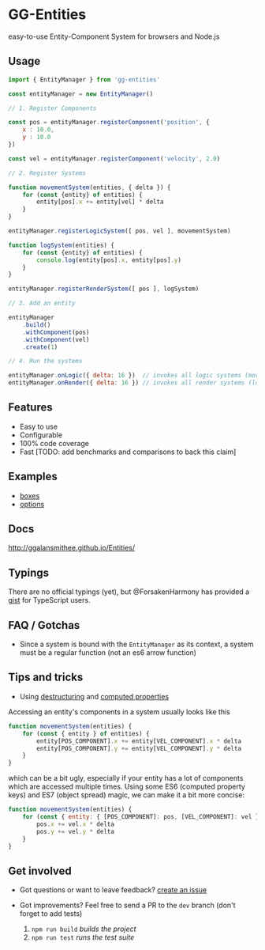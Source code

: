 # GG-Entities

easy-to-use Entity-Component System for browsers and Node.js

## Usage

```javascript
import { EntityManager } from 'gg-entities'

const entityManager = new EntityManager()

// 1. Register Components

const pos = entityManager.registerComponent('position', {
    x : 10.0,
    y : 10.0
})

const vel = entityManager.registerComponent('velocity', 2.0)

// 2. Register Systems

function movementSystem(entities, { delta }) {
    for (const {entity} of entities) {
        entity[pos].x += entity[vel] * delta
    }
}

entityManager.registerLogicSystem([ pos, vel ], movementSystem)

function logSystem(entities) {
    for (const {entity} of entities) {
        console.log(entity[pos].x, entity[pos].y)
    }
}

entityManager.registerRenderSystem([ pos ], logSystem)

// 3. Add an entity

entityManager
    .build()
    .withComponent(pos)
    .withComponent(vel)
    .create(1)

// 4. Run the systems

entityManager.onLogic({ delta: 16 })  // invokes all logic systems (movementSystem)
entityManager.onRender({ delta: 16 }) // invokes all render systems (logSystem)
```

## Features

* Easy to use
* Configurable
* 100% code coverage
* Fast [TODO: add benchmarks and comparisons to back this claim]

## Examples

* [boxes](http://ggalansmithee.github.io/Entities/examples/boxes.html)
* [options](http://ggalansmithee.github.io/Entities/examples/opts.html)

## Docs

http://ggalansmithee.github.io/Entities/

## Typings

There are no official typings (yet), but @ForsakenHarmony has provided a [gist](https://gist.github.com/ForsakenHarmony/33ef7c4d7cba7a08d5fa2667b5b1b31e) for TypeScript users.

## FAQ / Gotchas

* Since a system is bound with the `EntityManager` as its context, a system must be a regular function (not an es6 arrow function)

## Tips and tricks

* Using [destructuring](https://developer.mozilla.org/en-US/docs/Web/JavaScript/Reference/Operators/Destructuring_assignment#Object_destructuring) and [computed properties](https://developer.mozilla.org/en-US/docs/Web/JavaScript/Reference/Operators/Object_initializer#Computed_property_names)

Accessing an entity's components in a system usually looks like this

```javascript
function movementSystem(entities) {
    for (const { entity } of entities) {
        entity[POS_COMPONENT].x += entity[VEL_COMPONENT].x * delta
        entity[POS_COMPONENT].y += entity[VEL_COMPONENT].y * delta
    }
}
```

which can be a bit ugly, especially if your entity has a lot of components which are accessed multiple times. Using some ES6 (computed property keys) and ES7 (object spread) magic, we can make it a bit more concise:

```javascript
function movementSystem(entities) {
    for (const { entity: { [POS_COMPONENT]: pos, [VEL_COMPONENT]: vel } } of entities) {
        pos.x += vel.x * delta
        pos.y += vel.y * delta
    }
}
```

## Get involved

* Got questions or want to leave feedback? [create an issue](https://github.com/GGAlanSmithee/Entities/issues/new)

* Got improvements? Feel free to send a PR to the `dev` branch (don't forget to add tests)
    1. `npm run build` *builds the project*
    2. `npm run test` *runs the test suite*